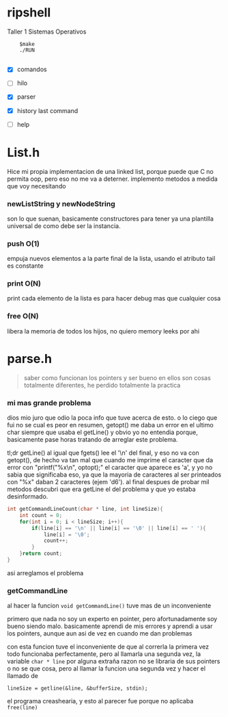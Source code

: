 # ripshell
Taller 1 Sistemas Operativos

```batch
    $make
    ./RUN
```


## 

- [x] comandos
- [ ] hilo
- [x] parser
- [x] history last command
- [ ] help


# List.h

Hice mi propia implementacion de una linked list, porque puede que C no permita oop, pero eso no me va a deterner.
implemento metodos a medida que voy necesitando

### newListString y newNodeString

son lo que suenan, basicamente constructores para tener ya una plantilla universal de como debe ser la instancia.

### push O(1)
empuja nuevos elementos a la parte final de la lista, usando el atributo tail es constante

### print O(N)
print cada elemento de la lista
es para hacer debug mas que cualquier cosa

### free O(N)
libera la memoria de todos los hijos, no quiero memory leeks por ahi



# parse.h
> saber como funcionan los pointers y ser bueno en ellos son cosas totalmente diferentes, he perdido totalmente la practica

### mi mas grande problema

dios mio juro que odio la poca info que tuve acerca de esto.
o lo ciego que fui no se cual es peor
en resumen, getopt() me daba un error en el ultimo char siempre que usaba el getLine()
y obvio yo no entendia porque, basicamente pase horas tratando de arreglar este problema.

tl;dr getLine() al igual que fgets() lee el '\n' del final, y eso no va con getopt(), de hecho va tan mal que cuando 
me imprime el caracter que da error con "printf("%x\n", optopt);" el caracter que aparece es 'a', y yo no sabia que significaba eso, ya que la mayoria de caracteres al ser printeados con "%x" daban 2 caracteres (ejem 'd6').
al final despues de probar mil metodos descubri que era getLine el del problema y que yo estaba desinformado.

```c
int getCommandLineCount(char * line, int lineSize){
    int count = 0;
    for(int i = 0; i < lineSize; i++){
        if(line[i] == '\n' || line[i] == '\0' || line[i] == ' '){
            line[i] = '\0';
            count++;
        }
    }return count;
}
```

asi arreglamos el problema

### getCommandLine
al hacer la funcion ```void getCommandLine()``` tuve mas de un inconveniente

primero que nada no soy un experto en pointer, pero afortunadamente soy bueno siendo malo.
basicamente aprendi de mis errores y aprendi a usar los pointers, aunque aun asi de vez en cuando me dan problemas

con esta funcion tuve el inconveniente de que al correrla la primera vez todo funcionaba perfectamente, pero
al llamarla una segunda vez, la variable ```char * line``` por alguna extraña razon no se libraria de sus pointers
o no se que cosa, pero al llamar la funcion una segunda vez y hacer el llamado de  

```lineSize = getline(&line, &bufferSize, stdin);```

el programa creashearia, y esto al parecer fue porque no aplicaba ```free(line)```

#### 
